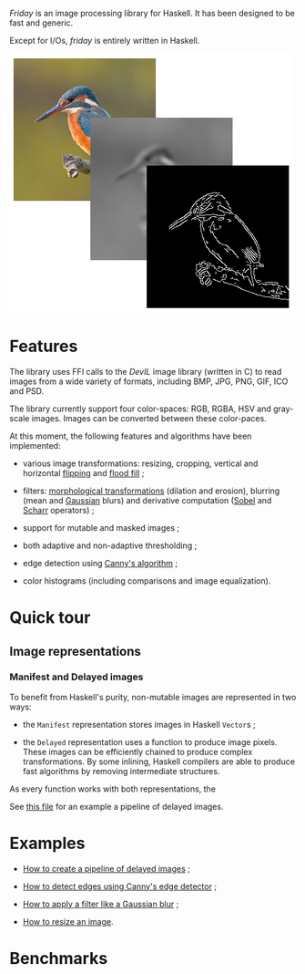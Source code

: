 *Friday* is an image processing library for Haskell. It has been designed to be
fast and generic.

Except for I/Os, *friday* is entirely written in Haskell.

![Header](header.png)

# Features

The library uses FFI calls to the *DevIL* image library (written in C) to read
images from a wide variety of formats, including BMP, JPG, PNG, GIF, ICO and
PSD.

The library currently support four color-spaces: RGB, RGBA, HSV and gray-scale
images. Images can be converted between these color-paces.

At this moment, the following features and algorithms have been implemented:

* various image transformations: resizing, cropping, vertical and horizontal
[flipping](http://en.wikipedia.org/wiki/Flopped_image) and
[flood fill](http://en.wikipedia.org/wiki/Flood_filling) ;

* filters:
[morphological transformations](http://en.wikipedia.org/wiki/Mathematical_morphology)
(dilation and erosion), blurring (mean
and [Gaussian](http://en.wikipedia.org/wiki/Gaussian_blur) blurs) and derivative
computation
([Sobel](http://en.wikipedia.org/wiki/Sobel_operator) and
[Scharr](http://en.wikipedia.org/wiki/Sobel_operator#Alternative_operators)
operators) ;

* support for mutable and masked images ;

* both adaptive and non-adaptive thresholding ;

* edge detection using
[Canny's algorithm](http://en.wikipedia.org/wiki/Canny_edge_detector) ;

* color histograms (including comparisons and image equalization).


# Quick tour

## Image representations

### Manifest and Delayed images

To benefit from Haskell's purity, non-mutable images are represented in two
ways:

* the `Manifest` representation stores images in Haskell `Vector`s ;

* the `Delayed` representation uses a function to produce image pixels. These
images can be efficiently chained to produce complex transformations. By some
inlining, Haskell compilers are able to produce fast algorithms by removing
intermediate structures.

As every function works with both representations, the 

See [this file](example/Delayed.hs) for an example a pipeline of delayed images.

# Examples

* [How to create a pipeline of delayed images](example/Delayed.hs) ;

* [How to detect edges using Canny's edge detector](example/Canny.hs) ;

* [How to apply a filter like a Gaussian blur](example/GaussianBlur.hs) ;

* [How to resize an image](example/ResizeImage.hs).

# Benchmarks


